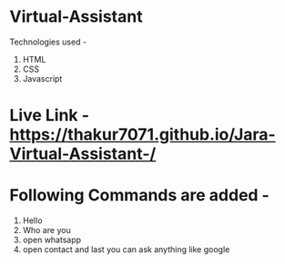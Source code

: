 # Virtual-Assistant
Technologies used -
1. HTML
2. CSS
3. Javascript
# Live Link - https://thakur7071.github.io/Jara-Virtual-Assistant-/

# Following Commands are added - 
1. Hello 
2. Who are you 
3. open whatsapp
4. open contact and last you can ask anything like google
